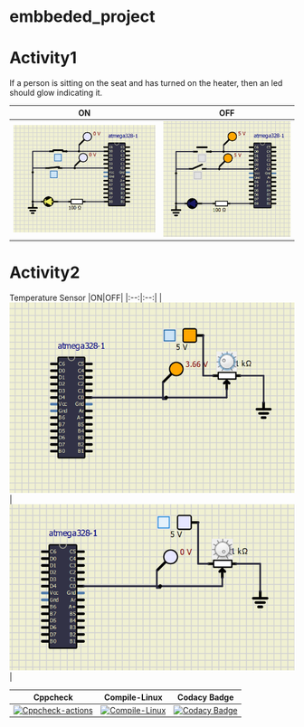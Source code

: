 # embbeded_project 
# Activity1 
If a person is sitting on the seat and has turned on the heater, then an led should glow indicating it.

|ON|OFF|
|:--:|:--:|
|![ON](https://github.com/Chinnam-Narendra-Prasad/embbeded_project/blob/main/simulation/Seat%20Sensor%20On%20%26%20Heater%20Sensor%20On.png)|![OFF](https://github.com/Chinnam-Narendra-Prasad/embbeded_project/blob/main/simulation/Seat%20Sensor%20Off%20%20%26%20heater%20Sensor%20off.png)|

# Activity2
Temperature Sensor
|ON|OFF|
|:--:|:--:|
|![ON](https://github.com/Chinnam-Narendra-Prasad/embbeded_project/blob/main/simulation/temp%20ON.png)|![OFF](https://github.com/Chinnam-Narendra-Prasad/embbeded_project/blob/main/simulation/temp%20OFF.png)|

|Cppcheck|Compile-Linux|Codacy Badge|
|:--:|:--:|:--:|
|[![Cppcheck-actions](https://github.com/Chinnam-Narendra-Prasad/embbeded_project/actions/workflows/cppcheck.yml/badge.svg)](https://github.com/Chinnam-Narendra-Prasad/embbeded_project/actions/workflows/cppcheck.yml)|[![Compile-Linux](https://github.com/Chinnam-Narendra-Prasad/embbeded_project/actions/workflows/Compile.yml/badge.svg)](https://github.com/Chinnam-Narendra-Prasad/embbeded_project/actions/workflows/Compile.yml)|[![Codacy Badge](https://app.codacy.com/project/badge/Grade/7edaa4d5d43445e0b7c78a0b780358ae)](https://www.codacy.com/gh/Chinnam-Narendra-Prasad/embbeded_project/dashboard?utm_source=github.com&amp;utm_medium=referral&amp;utm_content=Chinnam-Narendra-Prasad/embbeded_project&amp;utm_campaign=Badge_Grade)|
